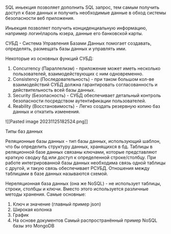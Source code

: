 SQL иньекция позволяет дополнить SQL запрос, тем самым получить доступ к базе данных и получить необходимые данные в обход системы безопасности веб приложения. 

Иньекция позволяет получить конциденциальную информацию, например логин\пароль юзера, данные его банковской карты. 

СУБД - Система Управления Базами Данных помогает создавать, определять, размещать базы данных и управлять ими. 

Некоторые из основных функций СУБД: 

1) Concurrency (Параллелизм) - приложение может иметь несколько пользователей, взаимодействующих с ним одновременно.
2) Consistency (Последовательность) - при таком большом кол-ве взаимодействий СУБД должна гарантировать согласованность и действительность всей базы данных.
3) Security (Безопасность) - СУБД обеспечивает детальный контроль безопасности посредством аутентификации пользователей. 
4) Reability (Восстановимость) - Легко создать резервную копию баз данных и откатить изменения. 

![[Pasted image 20231125182524.png]]

Типы баз данных

Реляционные базы данных - тип базы данных, использующий шаблон, что бы определить структуру данных, хранящихся в бд. Таблицы в реляционной базе данных связаны ключами, которые представляют краткую сводку бд или доступ к определенной строке/столбцу.  При работе интегрированной базы данных необходима связь одной таблицы с другой, и такую связь обеспечивает РСУБД.  Отношения между таблицами в базе данных называются схемой. 

Нереляционная база данных (она же NoSQL) - не использует таблицы, строки, столбцы и ключи. Вместо этого используется различные методы хранения. Самые основные: 
1) Ключ и значение (главный пример json)
2) Широкая колонка
3) График
4) На основе документов
Самый распространённый пример NoSQL базы это MongoDB
